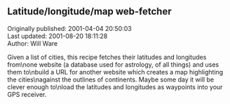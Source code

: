 ## Latitude/longitude/map web-fetcher  
Originally published: 2001-04-04 20:50:03  
Last updated: 2001-08-20 18:11:28  
Author: Will Ware  
  
Given a list of cities, this recipe fetches their latitudes and longitudes from\none website (a database used for astrology, of all things) and uses them to\nbuild a URL for another website which creates a map highlighting the cities\nagainst the outlines of continents. Maybe some day it will be clever enough to\nload the latitudes and longitudes as waypoints into your GPS receiver.